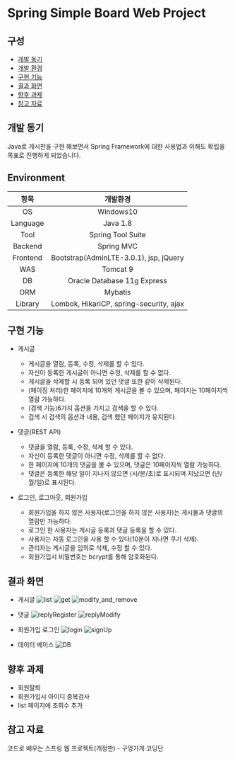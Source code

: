 # Spring Simple Board Web Project

## 구성
- [개발 동기](#개발-동기)
- [개발 환경](#Environment)
- [구현 기능](#구현-기능)
- [결과 화면](#결과-화면)
- [향후 과제](#향후-과제)
- [참고 자료](#참고-자료)

## 개발 동기
Java로 게시판을 구현 해보면서 Spring Framework에 대한 사용법과 이해도 확립을 목표로 진행하게 되었습니다.

## Environment
항목 | 개발환경 
:---: | :---: 
OS | Windows10 
Language | Java 1.8 
Tool | Spring Tool Suite
Backend | Spring MVC
Frontend | Bootstrap(AdminLTE-3.0.1), jsp, jQuery
WAS | Tomcat 9
DB | Oracle Database 11g Express
ORM | Mybatis
Library | Lombok, HikariCP, spring-security, ajax

## 구현 기능

* 게시글
  - 게시글을 열람, 등록, 수정, 삭제를 할 수 있다.
  - 자신이 등록한 게시글이 아니면 수정, 삭제를 할 수 없다.
  - 게시글을 삭제할 시 등록 되어 있던 댓글 또한 같이 삭제된다.
  - (페이징 처리)한 페이지에 10개의 게시글을 볼 수 있으며, 페이지는 10페이지씩 열람 가능하다.
  - (검색 기능)6가지 옵션을 가지고 검색을 할 수 있다.
  - 검색 시 검색의 옵션과 내용, 검색 했던 페이지가 유지된다.
  
* 댓글(REST API)
  - 댓글을 열람, 등록, 수정, 삭제 할 수 있다.
  - 자신이 등록한 댓글이 아니면 수정, 삭제를 할 수 없다.
  - 한 페이지에 10개의 댓글을 볼 수 있으며, 댓글은 10페이지씩 열람 가능하다.
  - 댓글은 등록한 해당 일이 지나지 않으면 (시/분/초)로 표시되며 지났으면 (년/월/일)로 표시된다. 
  
* 로그인, 로그아웃, 회원가입
  - 회원가입을 하지 않은 사용자(로그인을 하지 않은 사용자)는 게시물과 댓글의 열람만 가능하다.
  - 로그인 한 사용자는 게시글 등록과 댓글 등록을 할 수 있다.
  - 사용자는 자동 로그인을 사용 할 수 있다(10분이 지나면 쿠기 삭제).
  - 관리자는 게시글을 임의로 삭제, 수정 할 수 있다.
  - 회원가입시 비밀번호는 bcrypt를 통해 암호화된다.

## 결과 화면

* 게시글
![list](/img/list.PNG)
![get](/img/get.PNG)
![modify_and_remove](/img/modify.PNG)

* 댓글
![replyRegister](/img/replyRegister.PNG)
![replyModify](/img/replyModify.PNG)

* 회원가입 로그인
![login](/img/login.PNG)
![signUp](/img/signUp.PNG)

* 데이터 베이스
![DB](/img/DB.PNG)


## 향후 과제
* 회원탈퇴
* 회원가입시 아이디 중복검사
* list 페이지에 조회수 추가

## 참고 자료
코드로 배우는 스프링 웹 프로젝트(개정판) - 구멍가게 코딩단
